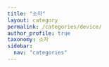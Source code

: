 ```yaml
---
title: "소자"
layout: category
permalink: /categories/device/
author_profile: true
taxonomy: 소자
sidebar:
  nav: "categories"
---
```











